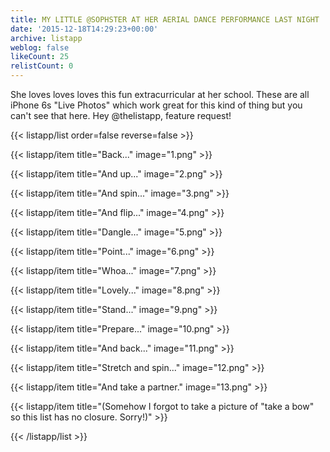 ```yaml
---
title: MY LITTLE @SOPHSTER AT HER AERIAL DANCE PERFORMANCE LAST NIGHT
date: '2015-12-18T14:29:23+00:00'
archive: listapp
weblog: false
likeCount: 25
relistCount: 0
---
```


She loves loves loves this fun extracurricular at her school. These are all iPhone 6s "Live Photos" which work great for this kind of thing but you can't see that here. Hey @thelistapp, feature request!

<!--more-->

{{< listapp/list order=false reverse=false >}}

   {{< listapp/item title="Back..."
      image="1.png" >}}

   {{< listapp/item title="And up..."
      image="2.png" >}}

   {{< listapp/item title="And spin..."
      image="3.png" >}}

   {{< listapp/item title="And flip..."
      image="4.png" >}}

   {{< listapp/item title="Dangle..."
      image="5.png" >}}

   {{< listapp/item title="Point..."
      image="6.png" >}}

   {{< listapp/item title="Whoa..."
      image="7.png" >}}

   {{< listapp/item title="Lovely..."
      image="8.png" >}}

   {{< listapp/item title="Stand..."
      image="9.png" >}}

   {{< listapp/item title="Prepare..."
      image="10.png" >}}

   {{< listapp/item title="And back..."
      image="11.png" >}}

   {{< listapp/item title="Stretch and spin..."
      image="12.png" >}}

   {{< listapp/item title="And take a partner."
      image="13.png" >}}

   {{< listapp/item title="(Somehow I forgot to take a picture of \"take a bow\" so this list has no closure. Sorry!)" >}}

{{< /listapp/list >}}
